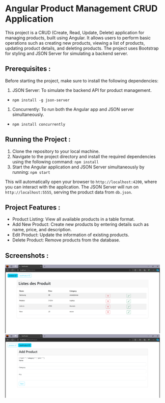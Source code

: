 # Angular Product Management CRUD Application 
This project is a CRUD (Create, Read, Update, Delete) application for managing products, built using Angular.
It allows users to perform basic operations such as creating new products, viewing a list of products, updating product details, and deleting products.
The project uses Bootstrap for styling and JSON Server for simulating a backend server.

## Prerequisites :
Before starting the project, make sure to install the following dependencies:
1. JSON Server: To simulate the backend API for product management.
- `npm install -g json-server`
1. Concurrently: To run both the Angular app and JSON server simultaneously.
- `npm install concurrently`

## Running the Project :
1. Clone the repository to your local machine.
1. Navigate to the project directory and install the required dependencies using the following command: `npm install`
1. Start the Angular application and JSON Server simultaneously by running: `npm start`

This will automatically open your browser to `http://localhost:4200`, where you can interact with the application.
The JSON Server will run on `http://localhost:5555`, serving the product data from `db.json`.

## Project Features :

- Product Listing: View all available products in a table format.
- Add New Product: Create new products by entering details such as name, price, and description.
- Edit Product: Update the information of existing products.
- Delete Product: Remove products from the database.

## Screenshots :

![Product Management UI](images/angular1.png)
![Product Management UI](images/angular2.png)


